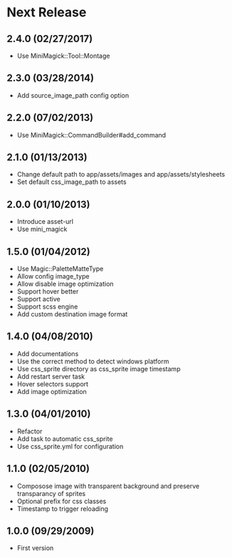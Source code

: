 # Next Release

## 2.4.0 (02/27/2017)

* Use MiniMagick::Tool::Montage

## 2.3.0 (03/28/2014)

* Add source_image_path config option

## 2.2.0 (07/02/2013)

* Use MiniMagick::CommandBuilder#add_command

## 2.1.0 (01/13/2013)

* Change default path to app/assets/images and app/assets/stylesheets
* Set default css_image_path to assets

## 2.0.0 (01/10/2013)

* Introduce asset-url
* Use mini_magick

## 1.5.0 (01/04/2012)

* Use Magic::PaletteMatteType
* Allow config image_type
* Allow disable image optimization
* Support hover better
* Support active
* Support scss engine
* Add custom destination image format

## 1.4.0 (04/08/2010)

* Add documentations
* Use the correct method to detect windows platform
* Use css_sprite directory as css_sprite image timestamp
* Add restart server task
* Hover selectors support
* Add image optimization

## 1.3.0 (04/01/2010)

* Refactor
* Add task to automatic css_sprite
* Use css_sprite.yml for configuration

## 1.1.0 (02/05/2010)

* Composose image with transparent background and preserve transparancy of sprites
* Optional prefix for css classes
* Timestamp to trigger reloading

## 1.0.0 (09/29/2009)

* First version
